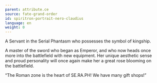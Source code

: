 ```yaml
---
parent: attribute.ce
source: fate-grand-order
id: spiritron-portrait-nero-claudius
language: en
weight: 0
---
```


A Servant in the Serial Phantasm who possesses the symbol of kingship.

A master of the sword who began as Emperor, and who now heads once more into the battlefield with new equipment.
Her unique aesthetic sense and proud personality will once again make her a great rose blooming on the battlefield.

“The Roman zone is the heart of SE.RA.PH!
We have many gift shops!”
